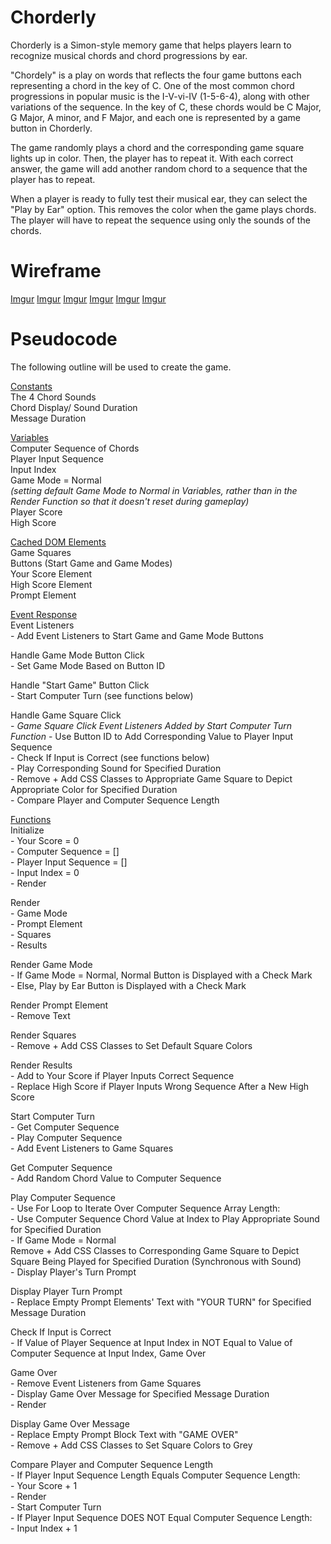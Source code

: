 # Chorderly
Chorderly is a Simon-style memory game that helps players learn to recognize musical chords and chord progressions by ear. 

"Chordely" is a play on words that reflects the four game buttons each representing a chord in the key of C. One of the most common chord progressions in popular music is the I-V-vi-IV (1-5-6-4), along with other variations of the sequence. In the key of C, these chords would be C Major, G Major, A minor, and F Major, and each one is represented by a game button in Chorderly. 

The game randomly plays a chord and the corresponding game square lights up in color. Then, the player has to repeat it. With each correct answer, the game will add another random chord to a sequence that the player has to repeat. 

When a player is ready to fully test their musical ear, they can select the "Play by Ear" option. This removes the color when the game plays chords. The player will have to repeat the sequence using only the sounds of the chords. 

# Wireframe
[Imgur](https://imgur.com/4QzDQVX)
[Imgur](https://imgur.com/JwpZCHz)
[Imgur](https://imgur.com/aFkT1ic)
[Imgur](https://imgur.com/gN30SA2)
[Imgur](https://imgur.com/AQjWyjB)
[Imgur](https://imgur.com/hHxMvuY)

# Pseudocode
The following outline will be used to create the game. 

<ins>Constants</ins><br/>
The 4 Chord Sounds<br/>
Chord Display/ Sound Duration<br/>
Message Duration<br/>

<ins>Variables</ins><br/>
Computer Sequence of Chords<br/>
Player Input Sequence<br/>
Input Index<br/>
Game Mode = Normal<br/>
*(setting default Game Mode to Normal in Variables, rather than in the Render Function so that it doesn't reset during gameplay)*<br/>
Player Score<br/>
High Score<br/>

<ins>Cached DOM Elements</ins><br/>
Game Squares<br/>
Buttons (Start Game and Game Modes)<br/>
Your Score Element<br/>
High Score Element<br/>
Prompt Element<br/>

<ins>Event Response</ins><br/>
Event Listeners<br/>
    - Add Event Listeners to Start Game and Game Mode Buttons<br/>

Handle Game Mode Button Click<br/>
    - Set Game Mode Based on Button ID<br/>

Handle "Start Game" Button Click<br/>
    - Start Computer Turn (see functions below)</br>

Handle Game Square Click<br/>
    - *Game Square Click Event Listeners Added by Start Computer Turn Function*
    - Use Button ID to Add Corresponding Value to Player Input Sequence<br/>
    - Check If Input is Correct (see functions below)<br/>
    - Play Corresponding Sound for Specified Duration<br/>
    - Remove + Add CSS Classes to Appropriate Game Square to Depict Appropriate Color for Specified Duration<br/>
    - Compare Player and Computer Sequence Length<br/>

<ins>Functions</ins><br/>
Initialize<br/>
    - Your Score = 0<br/>
    - Computer Sequence = []<br/>
    - Player Input Sequence = []<br/>
    - Input Index = 0<br/>
    - Render<br/>

Render<br/>
    - Game Mode<br/>
    - Prompt Element<br/>
    - Squares<br/>
    - Results<br/>

Render Game Mode<br/>
    - If Game Mode = Normal, Normal Button is Displayed with a Check Mark</br>
    - Else, Play by Ear Button is Displayed with a Check Mark<br/>

Render Prompt Element<br/>
    - Remove Text<br/>

Render Squares<br/>
    - Remove + Add CSS Classes to Set Default Square Colors<br/>

Render Results<br/>
    - Add to Your Score if Player Inputs Correct Sequence<br/>
    - Replace High Score if Player Inputs Wrong Sequence After a New High Score<br/>

Start Computer Turn</br>
    - Get Computer Sequence<br/>
    - Play Computer Sequence<br/>
    - Add Event Listeners to Game Squares<br/>

Get Computer Sequence<br/>
    - Add Random Chord Value to Computer Sequence<br/>

Play Computer Sequence<br/>
    - Use For Loop to Iterate Over Computer Sequence Array Length:<br/>
        - Use Computer Sequence Chord Value at Index to Play Appropriate Sound for Specified Duration<br/>
        - If Game Mode = Normal<br/>
            Remove + Add CSS Classes to Corresponding Game Square to Depict Square Being Played for Specified Duration (Synchronous with Sound)<br/>
    - Display Player's Turn Prompt<br/>

Display Player Turn Prompt<br/>
    - Replace Empty Prompt Elements' Text with "YOUR TURN" for Specified Message Duration<br/>

Check If Input is Correct<br/>
    - If Value of Player Sequence at Input Index in NOT Equal to Value of Computer Sequence at Input Index, Game Over<br/>

Game Over<br/>
    - Remove Event Listeners from Game Squares<br/>
    - Display Game Over Message for Specified Message Duration<br/>
    - Render<br/>

Display Game Over Message<br/>
    - Replace Empty Prompt Block Text with "GAME OVER"<br/>
    - Remove + Add CSS Classes to Set Square Colors to Grey<br/>

Compare Player and Computer Sequence Length<br/>
    - If Player Input Sequence Length Equals Computer Sequence Length:<br/>
    - Your Score + 1<br/>
    - Render<br/>
    - Start Computer Turn<br/>
    - If Player Input Sequence DOES NOT Equal Computer Sequence Length:</br>
    - Input Index + 1<br/>





